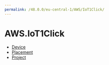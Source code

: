 ```yaml
---
permalink: /48.0.0/eu-central-1/AWS/IoT1Click/
---
```


# AWS.IoT1Click



* [Device](Device.md)
* [Placement](Placement.md)
* [Project](Project.md)